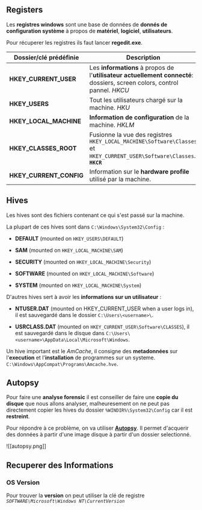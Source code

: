 
## __Registers__

Les **registres windows** sont une base de données de **donnés de configuration système** à propos de **matériel**, **logiciel**, **utilisateurs**.

Pour récuperer les registres ils faut lancer **regedit.exe**.

| **Dossier/clé prédéfinie** | Description                                                                                                               |
| -------------------------- | ------------------------------------------------------------------------------------------------------------------------- |
| **HKEY_CURRENT_USER**      | Les **informations** à propos de l'**utilisateur actuellement connecté**: dossiers, screen colors, control pannel. *HKCU* |
| **HKEY_USERS**             | Tout les utilisateurs chargé sur la machine. *HKU*                                                                        |
| **HKEY_LOCAL_MACHINE**     | **Information de configuration** de la machine. *HKLM*                                                                                      |
| **HKEY_CLASSES_ROOT**      | Fusionne la vue des registres `HKEY_LOCAL_MACHINE\Software\Classes` et `HKEY_CURRENT_USER\Software\Classes`. **`HKCR`**   |
| **HKEY_CURRENT_CONFIG**    | Information sur le **hardware profile** utilisé par la machine.                                                                                                                           |


## __Hives__

Les hives sont des fichiers contenant ce qui s'est passé sur la machine.

La plupart de ces hives sont dans `C:\Windows\System32\Config` :

- **DEFAULT** (mounted on `HKEY_USERS\DEFAULT`)

- **SAM** (mounted on `HKEY_LOCAL_MACHINE\SAM`)

- **SECURITY** (mounted on `HKEY_LOCAL_MACHINE\Security`)

- **SOFTWARE** (mounted on `HKEY_LOCAL_MACHINE\Software`)

- **SYSTEM** (mounted on `HKEY_LOCAL_MACHINE\System`)


D'autres hives sert à avoir les **informations sur un utilisateur** :

- **NTUSER.DAT** (mounted on HKEY_CURRENT_USER when a user logs in), il est sauvegardé dans le dossier `C:\Users\<username>\`.

- **USRCLASS.DAT** (mounted on `HKEY_CURRENT_USER\Software\CLASSES`), il est sauvegardé dans le disque dans `C:\Users\<username>\AppData\Local\Microsoft\Windows`.

Un hive important est le *AmCache*, il consigne des **metadonnées** sur l'**execution** et l'**installation** de programmes sur un systeme. `C:\Windows\AppCompat\Programs\Amcache.hve`.


## __Autopsy__ 

Pour faire une **analyse forensic** il est conseiller de faire une **copie du disque** que nous allons analyser, malheuresement on ne peut pas directement copier les hives du dossier `%WINDIR%\System32\Config` car il est **restreint**.

Pour répondre à ce problème, on va utiliser **[Autopsy](https://www.autopsy.com/)**.
Il permet d'acquerir des données à partir d'une image disque à partir d'un dossier selectionné. 

![[autopsy.png]]


## __Recuperer des Informations__

### OS Version

Pour trouver la **version** on peut utiliser la clé de registre *`SOFTWARE\Microsoft\Windows NT\CurrentVersion`*

